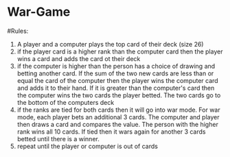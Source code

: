 # War-Game
#Rules:
1) A player and a computer plays the top card of their deck (size 26)
2) if the player card is a higher rank than the computer card then the player wins a card and adds the card ot their deck
3) if the computer is higher than the person has a choice of drawing and betting another card. If the sum of the two new cards are less than or equal the card of the computer then the player wins the computer card and adds it to their hand. If it is greater than the computer's card then the computer wins the two cards the player betted. The two cards go to the bottom of the computers deck
4) if the ranks are tied for both cards then it will go into war mode. For war mode, each player bets an additional 3 cards. The computer and player then draws a card and compares the value. The person with the higher rank wins all 10 cards. If tied then it wars again for another 3 cards betted until there is a winner.
5) repeat until the player or computer is out of cards
